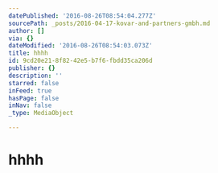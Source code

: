 ```yaml
---
datePublished: '2016-08-26T08:54:04.277Z'
sourcePath: _posts/2016-04-17-kovar-and-partners-gmbh.md
author: []
via: {}
dateModified: '2016-08-26T08:54:03.073Z'
title: hhhh
id: 9cd20e21-8f82-42e5-b7f6-fbdd35ca206d
publisher: {}
description: ''
starred: false
inFeed: true
hasPage: false
inNav: false
_type: MediaObject

---
```

# hhhh